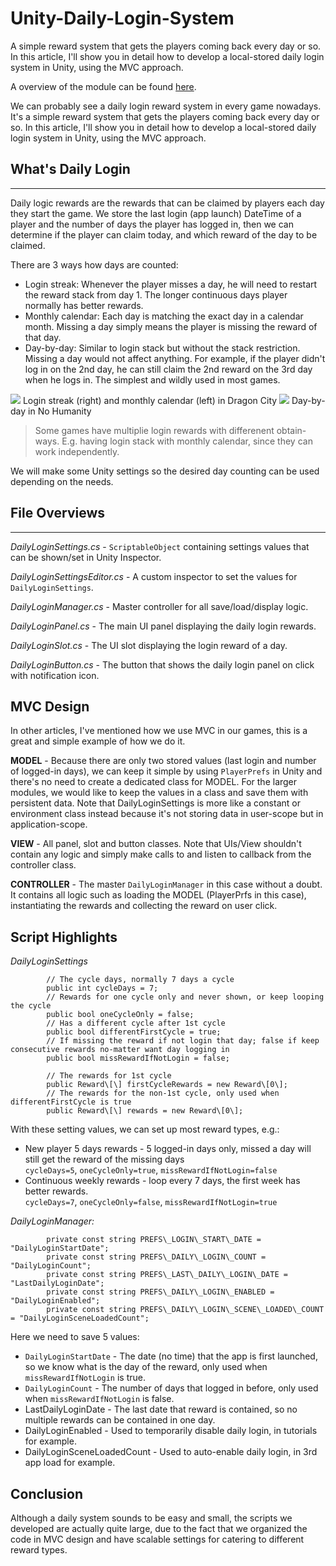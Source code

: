 # Unity-Daily-Login-System
A simple reward system that gets the players coming back every day or so. In this article, I'll show you in detail how to develop a local-stored daily login system in Unity, using the MVC approach.

A overview of the module can be found [here](https://www.richardfu.net/create-a-daily-login-reward-system-in-unity/).

We can probably see a daily login reward system in every game nowadays. It's a simple reward system that gets the players coming back every day or so. In this article, I'll show you in detail how to develop a local-stored daily login system in Unity, using the MVC approach.

## What's Daily Login
--------------

Daily logic rewards are the rewards that can be claimed by players each day they start the game. We store the last login (app launch) DateTime of a player and the number of days the player has logged in, then we can determine if the player can claim today, and which reward of the day to be claimed.

There are 3 ways how days are counted:

*   Login streak: Whenever the player misses a day, he will need to restart the reward stack from day 1. The longer continuous days player normally has better rewards.
*   Monthly calendar: Each day is matching the exact day in a calendar month. Missing a day simply means the player is missing the reward of that day.
*   Day-by-day: Similar to login stack but without the stack restriction. Missing a day would not affect anything. For example, if the player didn't log in on the 2nd day, he can still claim the 2nd reward on the 3rd day when he logs in. The simplest and wildly used in most games.

![](https://www.richardfu.net/wp-content/uploads/monthly_calendar_login_streak_dragon_city-1-1024x576.jpg)
Login streak (right) and monthly calendar (left) in Dragon City
![](https://www.richardfu.net/wp-content/uploads/day_to_day_no_humanity-1-473x1024.jpg)
Day-by-day in No Humanity

> Some games have multiplie login rewards with differenent obtain-ways. E.g. having login stack with monthly calendar, since they can work independently.

We will make some Unity settings so the desired day counting can be used depending on the needs.

## File Overviews
--------------

_DailyLoginSettings.cs_ - `ScriptableObject` containing settings values that can be shown/set in Unity Inspector.

_DailyLoginSettingsEditor.cs_ - A custom inspector to set the values for `DailyLoginSettings`.

_DailyLoginManager.cs_ - Master controller for all save/load/display logic.

_DailyLoginPanel.cs_ - The main UI panel displaying the daily login rewards.

_DailyLoginSlot.cs_ - The UI slot displaying the login reward of a day.

_DailyLoginButton.cs_ - The button that shows the daily login panel on click with notification icon.

MVC Design
----------

In other articles, I've mentioned how we use MVC in our games, this is a great and simple example of how we do it.

**MODEL** - Because there are only two stored values (last login and number of logged-in days), we can keep it simple by using `PlayerPrefs` in Unity and there's no need to create a dedicated class for MODEL. For the larger modules, we would like to keep the values in a class and save them with persistent data. Note that DailyLoginSettings is more like a constant or environment class instead because it's not storing data in user-scope but in application-scope.

**VIEW** - All panel, slot and button classes. Note that UIs/View shouldn't contain any logic and simply make calls to and listen to callback from the controller class.

**CONTROLLER** - The master `DailyLoginManager` in this case without a doubt. It contains all logic such as loading the MODEL (PlayerPrfs in this case), instantiating the rewards and collecting the reward on user click.

Script Highlights
-----------------

_DailyLoginSettings_

```
		// The cycle days, normally 7 days a cycle
		public int cycleDays = 7;
		// Rewards for one cycle only and never shown, or keep looping the cycle
		public bool oneCycleOnly = false;
		// Has a different cycle after 1st cycle
		public bool differentFirstCycle = true;
		// If missing the reward if not login that day; false if keep consecutive rewards no-matter want day logging in
		public bool missRewardIfNotLogin = false;

		// The rewards for 1st cycle
		public Reward\[\] firstCycleRewards = new Reward\[0\];
		// The rewards for the non-1st cycle, only used when differentFirstCycle is true
		public Reward\[\] rewards = new Reward\[0\];
```

With these setting values, we can set up most reward types, e.g.:

*   New player 5 days rewards - 5 logged-in days only, missed a day will still get the reward of the missing days  
    `cycleDays=5`, `oneCycleOnly=true`, `missRewardIfNotLogin=false`
*   Continuous weekly rewards - loop every 7 days, the first week has better rewards.  
    `cycleDays=7`, `oneCycleOnly=false`, `missRewardIfNotLogin=true`

_DailyLoginManager:_

```
		private const string PREFS\_LOGIN\_START\_DATE = "DailyLoginStartDate";
		private const string PREFS\_DAILY\_LOGIN\_COUNT = "DailyLoginCount";
		private const string PREFS\_LAST\_DAILY\_LOGIN\_DATE = "LastDailyLoginDate";
		private const string PREFS\_DAILY\_LOGIN\_ENABLED = "DailyLoginEnabled";
		private const string PREFS\_DAILY\_LOGIN\_SCENE\_LOADED\_COUNT = "DailyLoginSceneLoadedCount";
```

Here we need to save 5 values:

*   `DailyLoginStartDate` - The date (no time) that the app is first launched, so we know what is the day of the reward, only used when `missRewardIfNotLogin` is true.
*   `DailyLoginCount` - The number of days that logged in before, only used when `missRewardIfNotLogin` is false.
*   LastDailyLoginDate - The last date that reward is contained, so no multiple rewards can be contained in one day.
*   DailyLoginEnabled - Used to temporarily disable daily login, in tutorials for example.
*   DailyLoginSceneLoadedCount - Used to auto-enable daily login, in 3rd app load for example.

Conclusion
----------

Although a daily system sounds to be easy and small, the scripts we developed are actually quite large, due to the fact that we organized the code in MVC design and have scalable settings for catering to different reward types.
